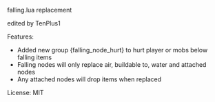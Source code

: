 falling.lua replacement

edited by TenPlus1

Features:
- Added new group {falling_node_hurt} to hurt player or mobs below falling items
- Falling nodes will only replace air, buildable to, water and attached nodes
- Any attached nodes will drop items when replaced

License: MIT
